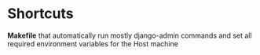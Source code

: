 # Shortcuts

**Makefile** that automatically run mostly django-admin commands and set all required environment variables for the Host machine
